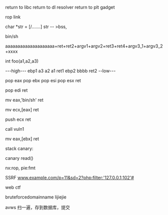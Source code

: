 return to libc 
return to dl resolver 
return to plt 
gadget 

rop link 



char *str = [/.......]
str -- >bss,

bin/sh

aaaaaaaaaaaaaaaaaaaa+ret+ret2+argv1+argv2+ret3+ret4+argv3_1+argv3_2+xxxx

int foo(a1,a2,a3)

---high---
ebp1
a3
a2
a1
ret1
ebp2 
bbbb
ret2
--low---



pop eax 
pop ebx
pop esi 
pop esx
ret 

pop edi
ret 

mv eax,'bin/sh'
ret 

mv ecx,[eax]
ret

push ecx
ret 

call vuln1

mv eax,[ebx] 
ret 

stack canary:

canary read()

nx:rop,
pie:fmt


SSRF 
www.example.com/p=11&sd=2?php:filter:'127.0.0.1:102'#

web ctf


bruteforcedomainname
lijiejie

avws 扫一遍，存到数据库，提交